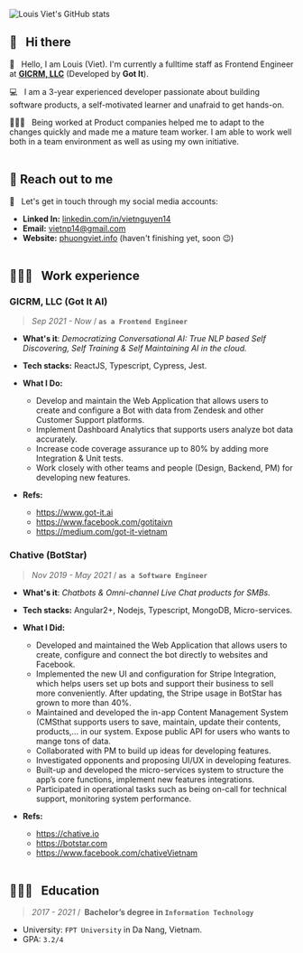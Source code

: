 ![Louis Viet's GitHub stats](https://github-readme-stats.vercel.app/api?username=vietnp14&show_icons=true&theme=codeSTACKr)<br/>

## **👋 &nbsp; Hi there**
👏 &nbsp; Hello, I am Louis (Viet). I'm currently a fulltime staff as Frontend Engineer at **[GICRM, LLC](https://www.linkedin.com/company/gicrmai)** (Developed by **Got It**).

💻 &nbsp; I am a 3-year experienced developer passionate about building software products, a self-motivated learner and unafraid to get hands-on.

🙇🏻‍♂️ &nbsp; Being worked at Product companies helped me to adapt to the changes quickly and made me a mature team worker. I am able to work well both in a team environment as well as using my own initiative.<br/><br/>

## **🤘 Reach out to me**
🙌 &nbsp; Let's get in touch through my social media accounts:

- **Linked In:** [linkedin.com/in/vietnguyen14](https://www.linkedin.com/in/vietnguyen14/)
- **Email:** [vietnp14@gmail.com](mailto:vietnp14@gmail.com)
- **Website:** [phuongviet.info](https://phuongviet.info) (haven't finishing yet, soon 😉)<br/><br/>

## **👨🏻‍💻 &nbsp; Work experience**
### **GICRM, LLC (Got It AI)**
> *Sep 2021 - Now* / **`as a Frontend Engineer`**
  - **What's it**: *Democratizing Conversational AI: True NLP based Self Discovering, Self Training & Self Maintaining AI in the cloud.*

  - **Tech stacks:** ReactJS, Typescript, Cypress, Jest.

  - **What I Do:**
    - Develop and maintain the Web Application that allows users to create and configure a Bot with data from Zendesk and other Customer Support platforms.
    - Implement Dashboard Analytics that supports users analyze bot data accurately.
    - Increase code coverage assurance up to 80% by adding more Integration & Unit tests.
    - Work closely with other teams and people (Design, Backend, PM) for developing new features.

  - **Refs:**
    - https://www.got-it.ai
    - https://www.facebook.com/gotitaivn
    - https://medium.com/got-it-vietnam

### **Chative (BotStar)**
> *Nov 2019 - May 2021* / **`as a Software Engineer`**
  - **What's it**: *Chatbots & Omni-channel Live Chat products for SMBs.*

  - **Tech stacks:** Angular2+, Nodejs, Typescript, MongoDB, Micro-services.

  - **What I Did:**
    - Developed and maintained the Web Application that allows users to create, configure and connect the bot directly to websites and Facebook.
    - Implemented the new UI and configuration for Stripe Integration, which helps users set up bots and support their business to sell more conveniently. After updating, the Stripe usage in BotStar has grown to more than 40%.
    - Maintained and developed the in-app Content Management System (CMSthat supports users to save, maintain, update their contents, products,... in our system. Expose public API for users who wants to mange tons of data.
    - Collaborated with PM to build up ideas for developing features.
    - Investigated opponents and proposing UI/UX in developing features.
    - Built-up and developed the micro-services system to structure the app’s core functions, implement new features integrations.
    - Participated in operational tasks such as being on-call for technical support, monitoring system performance.

  - **Refs:**
    - https://chative.io
    - https://botstar.com
    - https://www.facebook.com/chativeVietnam
    <br/><br/>
## **🧑🏻‍🏫 &nbsp; Education**
> *2017 - 2021* / **&nbsp;Bachelor’s degree in `Information Technology`**
- University: `FPT University` in Da Nang, Vietnam.
- GPA: `3.2/4`